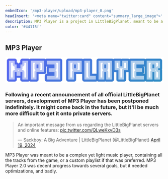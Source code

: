 ```yaml
---
embedIcon: '/mp3-player/upload/mp3-player_0.png'
headInsert: '<meta name="twitter:card" content="summary_large_image">'
description: MP3 Player is a project in LittleBigPlanet, meant to be a mass collection of music, conveniently sorted into playlists, browsable in any level which this is a part of, with several features currently in development.
color: '#44115f'
---
```

## MP3 Player
![MP3 Player Logo](./upload/mp3-player_0.png)
### Following a recent announcement of all official LittleBigPlanet servers, development of MP3 Player has been postponed indefinitely. It might come back in the future, but it'll be much more difficult to get it onto private servers.
<blockquote class="twitter-tweet" data-dnt="true" data-theme="dark"><p lang="en" dir="ltr">An important message from us regarding the LittleBigPlanet servers and online features: <a href="https://t.co/QLweKxvD3s">pic.twitter.com/QLweKxvD3s</a></p>&mdash; Sackboy: A Big Adventure | LittleBigPlanet (@LittleBigPlanet) <a href="https://twitter.com/LittleBigPlanet/status/1781427669801820406?ref_src=twsrc%5Etfw">April 19, 2024</a></blockquote> <script async src="https://platform.twitter.com/widgets.js" charset="utf-8"></script>
MP3 Player was meant to be a complex yet light music player, containing all the tracks from the game, or a custom playlist if that was preferred. MP3 Player 2.0 was decent progress towards several goals, but it needed optimizations, and badly.
